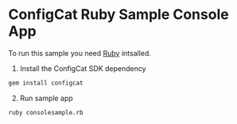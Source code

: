 # ConfigCat Ruby Sample Console App

To run this sample you need [Ruby](https://www.ruby-lang.org) intsalled.

1. Install the ConfigCat SDK dependency
```bash
gem install configcat
```
2. Run sample app
```gem
ruby consolesample.rb
```